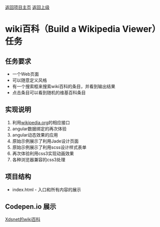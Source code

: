 [返回项目主页](https://github.com/xdsnet/freecodecamp-prj/)  [返回上级](../)
# wiki百科（Build a Wikipedia Viewer）任务

## 任务要求
* 一个Web页面
* 可以随意定义风格
* 有一个搜索框来搜索wiki百科的条目，并看到输出结果
* 点击条目可以看到随机的维基百科条目


## 实现说明
1. 利用[wikipedia.org](http://zh.wikipedia.org)的相应接口
2. angular数据绑定的再次体验
3. angular动态效果的应用
4. 原始示例展示了利用Jade设计页面
5. 原始示例展示了利用scss设计样式表单
6. 再次体验利用css3实现动画效果
7. 各种浏览器兼容的css3处理

## 项目结构
* index.html - 入口和所有内容的展示

## Codepen.io 展示
[Xdsnet的wiki百科](https://codepen.io/xdsnet/full/NbGZaW)